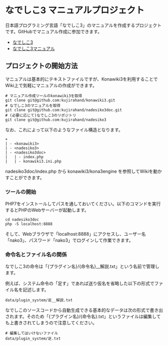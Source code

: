 # なでしこ3 マニュアルプロジェクト

日本語プログラミング言語「なでしこ3」のマニュアルを作成するプロジェクトです。GitHubでマニュアル作成に参加できます。

- [なでしこ3](https://nadesi.com/doc3/)
- [なでしこ3マニュアル](https://nadesi.com/v3/doc/)

## プロジェクトの開始方法

マニュアルは基本的にテキストファイルですが、Konawiki3を利用することでWiki上で気軽にマニュアルの作成ができます。

```
# マニュアル作成ツールのkonawiki3を取得
git clone git@github.com:kujirahand/konawiki3.git
# なでしこ3のマニュアルを取得
git clone git@github.com:kujirahand/nadesiko3doc.git
# (必要に応じて)なでしこ3のリポジトリ
git clone git@github.com:kujirahand/nadesiko3
```

なお、これによって以下のようなファイル構造となります。

```
+
| - <konawiki3>
| - <nadesiko3>
| - <nadesiko3doc>
|   | - index.php
|   | - konawiki3.ini.php
```

nadesiko3doc/index.php から konawiki3/kona3engine を参照してWikiを動かすことができます。

### ツールの開始

PHP7をインストールしてパスを通しておいてください。以下のコマンドを実行するとPHPのWebサーバーが起動します。

```
cd nadesiko3doc
php -S localhost:8888
```

そして、Webブラウザで「localhost:8888」にアクセスし、ユーザー名「nako3」、パスワード「nako3」でログインして作業できます。


### 命令名とファイル名の関係

なでしこ3の命令は「{プラグイン名}/{命令名}__解説.txt」という名前で管理します。

例えば、システム命令の「足す」であれば送り仮名を省略した以下の形式でファイル名を記述します。

```
data/plugin_system/足__解説.txt
```

なでしこのソースコードから自動生成できる基本的なデータは次の形式で書き出されます。そのため「{プラグイン名}/{命令名}.txt」というファイルは編集しても上書きされてしまうので注意してください。

```
# 編集してはいけないファイル
data/plugin_system/足.txt
```





